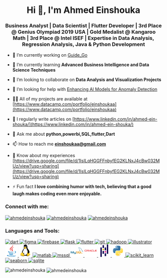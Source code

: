 <h1 align="center">Hi 👋, I'm Ahmed Einshouka</h1>
<h3 align="center">Business Analyst | Data Scientist | Flutter Developer | 3rd Place @ Genius Olympiad 2019 USA | Gold Medalist @ Kangaroo Math | 3rd Place @ Intel ISEF | Expertise in Data Analysis, Regression Analysis, Java & Python Development</h3>

- 🔭 I’m currently working on [Guide_Go](https://github.com/ahmedeinshouka/guide_go)

- 🌱 I’m currently learning **Advanced Business Intelligence and Data Science Techniques**

- 👯 I’m looking to collaborate on **Data Analysis and Visualization Projects**

- 🤝 I’m looking for help with [Enhancing AI Models for Anomaly Detection](https://github.com/ahmedeinshouka/anomaly-detection-process)

- 👨‍💻 All of my projects are available at [https://www.datacamp.com/portfolio/einshoukaa](https://www.datacamp.com/portfolio/einshoukaa)

- 📝 I regularly write articles on [https://www.linkedin.com/in/ahmed-ein-shouka/](https://www.linkedin.com/in/ahmed-ein-shouka/)

- 💬 Ask me about **python,powerbi,SQL,flutter,Dart**

- 📫 How to reach me **einshoukaa@gmail.com**

- 📄 Know about my experiences [https://drive.google.com/file/d/1IsILqHGGFFnbyfEG2KLNxJ4cBw032MUz/view?usp=sharing](https://drive.google.com/file/d/1IsILqHGGFFnbyfEG2KLNxJ4cBw032MUz/view?usp=sharing)

- ⚡ Fun fact **I love combining humor with tech, believing that a good laugh makes coding even more enjoyable.**

<h3 align="left">Connect with me:</h3>
<p align="left">
<a href="https://linkedin.com/in/ahmedeinshouka" target="blank"><img align="center" src="https://raw.githubusercontent.com/rahuldkjain/github-profile-readme-generator/master/src/images/icons/Social/linked-in-alt.svg" alt="ahmedeinshouka" height="30" width="40" /></a>
<a href="https://stackoverflow.com/users/ahmedeinshouka" target="blank"><img align="center" src="https://raw.githubusercontent.com/rahuldkjain/github-profile-readme-generator/master/src/images/icons/Social/stack-overflow.svg" alt="ahmedeinshouka" height="30" width="40" /></a>
<a href="https://kaggle.com/ahmedeinshouka" target="blank"><img align="center" src="https://raw.githubusercontent.com/rahuldkjain/github-profile-readme-generator/master/src/images/icons/Social/kaggle.svg" alt="ahmedeinshouka" height="30" width="40" /></a>
</p>

<h3 align="left">Languages and Tools:</h3>
<p align="left"> <a href="https://dart.dev" target="_blank" rel="noreferrer"> <img src="https://www.vectorlogo.zone/logos/dartlang/dartlang-icon.svg" alt="dart" width="40" height="40"/> </a> <a href="https://www.figma.com/" target="_blank" rel="noreferrer"> <img src="https://www.vectorlogo.zone/logos/figma/figma-icon.svg" alt="figma" width="40" height="40"/> </a> <a href="https://firebase.google.com/" target="_blank" rel="noreferrer"> <img src="https://www.vectorlogo.zone/logos/firebase/firebase-icon.svg" alt="firebase" width="40" height="40"/> </a> <a href="https://flask.palletsprojects.com/" target="_blank" rel="noreferrer"> <img src="https://www.vectorlogo.zone/logos/pocoo_flask/pocoo_flask-icon.svg" alt="flask" width="40" height="40"/> </a> <a href="https://flutter.dev" target="_blank" rel="noreferrer"> <img src="https://www.vectorlogo.zone/logos/flutterio/flutterio-icon.svg" alt="flutter" width="40" height="40"/> </a> <a href="https://git-scm.com/" target="_blank" rel="noreferrer"> <img src="https://www.vectorlogo.zone/logos/git-scm/git-scm-icon.svg" alt="git" width="40" height="40"/> </a> <a href="https://hadoop.apache.org/" target="_blank" rel="noreferrer"> <img src="https://www.vectorlogo.zone/logos/apache_hadoop/apache_hadoop-icon.svg" alt="hadoop" width="40" height="40"/> </a> <a href="https://www.adobe.com/in/products/illustrator.html" target="_blank" rel="noreferrer"> <img src="https://www.vectorlogo.zone/logos/adobe_illustrator/adobe_illustrator-icon.svg" alt="illustrator" width="40" height="40"/> </a> <a href="https://www.java.com" target="_blank" rel="noreferrer"> <img src="https://raw.githubusercontent.com/devicons/devicon/master/icons/java/java-original.svg" alt="java" width="40" height="40"/> </a> <a href="https://www.linux.org/" target="_blank" rel="noreferrer"> <img src="https://raw.githubusercontent.com/devicons/devicon/master/icons/linux/linux-original.svg" alt="linux" width="40" height="40"/> </a> <a href="https://www.mathworks.com/" target="_blank" rel="noreferrer"> <img src="https://upload.wikimedia.org/wikipedia/commons/2/21/Matlab_Logo.png" alt="matlab" width="40" height="40"/> </a> <a href="https://www.microsoft.com/en-us/sql-server" target="_blank" rel="noreferrer"> <img src="https://www.svgrepo.com/show/303229/microsoft-sql-server-logo.svg" alt="mssql" width="40" height="40"/> </a> <a href="https://www.mysql.com/" target="_blank" rel="noreferrer"> <img src="https://raw.githubusercontent.com/devicons/devicon/master/icons/mysql/mysql-original-wordmark.svg" alt="mysql" width="40" height="40"/> </a> <a href="https://www.oracle.com/" target="_blank" rel="noreferrer"> <img src="https://raw.githubusercontent.com/devicons/devicon/master/icons/oracle/oracle-original.svg" alt="oracle" width="40" height="40"/> </a> <a href="https://pandas.pydata.org/" target="_blank" rel="noreferrer"> <img src="https://raw.githubusercontent.com/devicons/devicon/2ae2a900d2f041da66e950e4d48052658d850630/icons/pandas/pandas-original.svg" alt="pandas" width="40" height="40"/> </a> <a href="https://www.python.org" target="_blank" rel="noreferrer"> <img src="https://raw.githubusercontent.com/devicons/devicon/master/icons/python/python-original.svg" alt="python" width="40" height="40"/> </a> <a href="https://scikit-learn.org/" target="_blank" rel="noreferrer"> <img src="https://upload.wikimedia.org/wikipedia/commons/0/05/Scikit_learn_logo_small.svg" alt="scikit_learn" width="40" height="40"/> </a> <a href="https://seaborn.pydata.org/" target="_blank" rel="noreferrer"> <img src="https://seaborn.pydata.org/_images/logo-mark-lightbg.svg" alt="seaborn" width="40" height="40"/> </a> <a href="https://www.sqlite.org/" target="_blank" rel="noreferrer"> <img src="https://www.vectorlogo.zone/logos/sqlite/sqlite-icon.svg" alt="sqlite" width="40" height="40"/> </a> </p>

<p><img align="left" src="https://github-readme-stats.vercel.app/api/top-langs?username=ahmedeinshouka&show_icons=true&locale=en&layout=compact" alt="ahmedeinshouka" /></p>

<p>&nbsp;<img align="center" src="https://github-readme-stats.vercel.app/api?username=ahmedeinshouka&show_icons=true&locale=en" alt="ahmedeinshouka" /></p>

